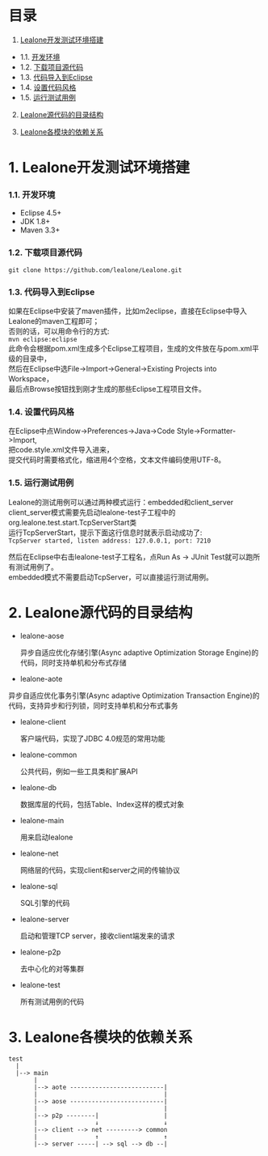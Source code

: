 # 目录

1. [Lealone开发测试环境搭建](https://github.com/lealone/Lealone-Docs/blob/master/%E8%AE%BE%E8%AE%A1%E6%96%87%E6%A1%A3/%E5%BC%80%E5%8F%91%E6%96%87%E6%A1%A3.md#1-lealone%E5%BC%80%E5%8F%91%E6%B5%8B%E8%AF%95%E7%8E%AF%E5%A2%83%E6%90%AD%E5%BB%BA)
  * 1.1. [开发环境](https://github.com/lealone/Lealone-Docs/blob/master/%E8%AE%BE%E8%AE%A1%E6%96%87%E6%A1%A3/%E5%BC%80%E5%8F%91%E6%96%87%E6%A1%A3.md#11-%E5%BC%80%E5%8F%91%E7%8E%AF%E5%A2%83)
  * 1.2. [下载项目源代码](https://github.com/lealone/Lealone-Docs/blob/master/%E8%AE%BE%E8%AE%A1%E6%96%87%E6%A1%A3/%E5%BC%80%E5%8F%91%E6%96%87%E6%A1%A3.md#12-%E4%B8%8B%E8%BD%BD%E9%A1%B9%E7%9B%AE%E6%BA%90%E4%BB%A3%E7%A0%81)
  * 1.3. [代码导入到Eclipse](https://github.com/lealone/Lealone-Docs/blob/master/%E8%AE%BE%E8%AE%A1%E6%96%87%E6%A1%A3/%E5%BC%80%E5%8F%91%E6%96%87%E6%A1%A3.md#13-%E4%BB%A3%E7%A0%81%E5%AF%BC%E5%85%A5%E5%88%B0eclipse)
  * 1.4. [设置代码风格](https://github.com/lealone/Lealone-Docs/blob/master/%E8%AE%BE%E8%AE%A1%E6%96%87%E6%A1%A3/%E5%BC%80%E5%8F%91%E6%96%87%E6%A1%A3.md#14-%E8%AE%BE%E7%BD%AE%E4%BB%A3%E7%A0%81%E9%A3%8E%E6%A0%BC)
  * 1.5. [运行测试用例](https://github.com/lealone/Lealone-Docs/blob/master/%E8%AE%BE%E8%AE%A1%E6%96%87%E6%A1%A3/%E5%BC%80%E5%8F%91%E6%96%87%E6%A1%A3.md#15-%E8%BF%90%E8%A1%8C%E6%B5%8B%E8%AF%95%E7%94%A8%E4%BE%8B)

2. [Lealone源代码的目录结构](https://github.com/lealone/Lealone-Docs/blob/master/%E8%AE%BE%E8%AE%A1%E6%96%87%E6%A1%A3/%E5%BC%80%E5%8F%91%E6%96%87%E6%A1%A3.md#2-lealone%E6%BA%90%E4%BB%A3%E7%A0%81%E7%9A%84%E7%9B%AE%E5%BD%95%E7%BB%93%E6%9E%84)

3. [Lealone各模块的依赖关系](https://github.com/lealone/Lealone-Docs/blob/master/%E8%AE%BE%E8%AE%A1%E6%96%87%E6%A1%A3/%E5%BC%80%E5%8F%91%E6%96%87%E6%A1%A3.md#3-lealone%E5%90%84%E6%A8%A1%E5%9D%97%E7%9A%84%E4%BE%9D%E8%B5%96%E5%85%B3%E7%B3%BB)


# 1. Lealone开发测试环境搭建

### 1.1. 开发环境

* Eclipse 4.5+
* JDK 1.8+
* Maven 3.3+

### 1.2. 下载项目源代码

`git clone https://github.com/lealone/Lealone.git`

### 1.3. 代码导入到Eclipse

如果在Eclipse中安装了maven插件，比如m2eclipse，直接在Eclipse中导入Lealone的maven工程即可；<br>
否则的话，可以用命令行的方式: <br>
`mvn eclipse:eclipse` <br>
此命令会根据pom.xml生成多个Eclipse工程项目，生成的文件放在与pom.xml平级的目录中，<br>
然后在Eclipse中选File->Import->General->Existing Projects into Workspace，<br>
最后点Browse按钮找到刚才生成的那些Eclipse工程项目文件。<br>


### 1.4. 设置代码风格

在Eclipse中点Window->Preferences->Java->Code Style->Formatter->Import, <br>
把code.style.xml文件导入进来，<br>
提交代码时需要格式化，缩进用4个空格，文本文件编码使用UTF-8。

### 1.5. 运行测试用例

Lealone的测试用例可以通过两种模式运行：embedded和client_server <br>
client_server模式需要先启动lealone-test子工程中的org.lealone.test.start.TcpServerStart类<br>
运行TcpServerStart，提示下面这行信息时就表示启动成功了:<br>
`TcpServer started, listen address: 127.0.0.1, port: 7210`

然后在Eclipse中右击lealone-test子工程名，点Run As -> JUnit Test就可以跑所有测试用例了。<br>
embedded模式不需要启动TcpServer，可以直接运行测试用例。


# 2. Lealone源代码的目录结构

* lealone-aose

  异步自适应优化存储引擎(Async adaptive Optimization Storage Engine)的代码，同时支持单机和分布式存储


* lealone-aote 

 异步自适应优化事务引擎(Async adaptive Optimization Transaction Engine)的代码，支持异步和行列锁，同时支持单机和分布式事务
  

* lealone-client

  客户端代码，实现了JDBC 4.0规范的常用功能


* lealone-common

  公共代码，例如一些工具类和扩展API


* lealone-db 

  数据库层的代码，包括Table、Index这样的模式对象


* lealone-main

  用来启动lealone


* lealone-net 

  网络层的代码，实现client和server之间的传输协议


* lealone-sql 

  SQL引擎的代码

  
* lealone-server 

  启动和管理TCP server，接收client端发来的请求

  
* lealone-p2p 

  去中心化的对等集群


* lealone-test

  所有测试用例的代码


# 3. Lealone各模块的依赖关系

```
test
  |
  |--> main
       |
       |--> aote --------------------------|
       |                                   |
       |--> aose --------------------------|
       |                                   |
       |--> p2p --------|                  |
       |                ↓                  ↓
       |--> client --> net ---------> common 
       |                ↑                  ↑  
       |--> server -----| --> sql --> db --| 
```
